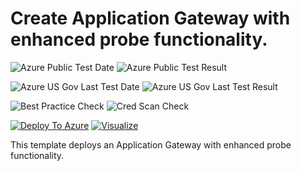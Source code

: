 # Create Application Gateway with enhanced probe functionality.

![Azure Public Test Date](https://azurequickstartsservice.blob.core.windows.net/badges/201-application-gateway-probe/PublicLastTestDate.svg)
![Azure Public Test Result](https://azurequickstartsservice.blob.core.windows.net/badges/201-application-gateway-probe/PublicDeployment.svg)

![Azure US Gov Last Test Date](https://azurequickstartsservice.blob.core.windows.net/badges/201-application-gateway-probe/FairfaxLastTestDate.svg)
![Azure US Gov Last Test Result](https://azurequickstartsservice.blob.core.windows.net/badges/201-application-gateway-probe/FairfaxDeployment.svg)

![Best Practice Check](https://azurequickstartsservice.blob.core.windows.net/badges/201-application-gateway-probe/BestPracticeResult.svg)
![Cred Scan Check](https://azurequickstartsservice.blob.core.windows.net/badges/201-application-gateway-probe/CredScanResult.svg)

[![Deploy To Azure](https://raw.githubusercontent.com/fathym-it/azure-quickstart-templates/master/1-CONTRIBUTION-GUIDE/images/deploytoazure.svg?sanitize=true)](https://portal.azure.com/#create/Microsoft.Template/uri/https%3A%2F%2Fraw.githubusercontent.com%2Ffathym-it%2Fazure-quickstart-templates%2Fmaster%2F201-application-gateway-probe%2Fazuredeploy.json)  [![Visualize](https://raw.githubusercontent.com/fathym-it/azure-quickstart-templates/master/1-CONTRIBUTION-GUIDE/images/visualizebutton.svg?sanitize=true)](http://armviz.io/#/?load=https%3A%2F%2Fraw.githubusercontent.com%2Ffathym-it%2Fazure-quickstart-templates%2Fmaster%2F201-application-gateway-probe%2Fazuredeploy.json)

This template deploys an Application Gateway with enhanced probe functionality.


